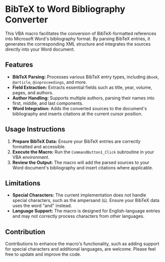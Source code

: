 # BibTeX to Word Bibliography Converter

This VBA macro facilitates the conversion of BibTeX-formatted references into Microsoft Word's bibliography format. By parsing BibTeX entries, it generates the corresponding XML structure and integrates the sources directly into your Word document.

## Features

- **BibTeX Parsing:** Processes various BibTeX entry types, including `@book`, `@article`, `@inproceedings`, and more.
- **Field Extraction:** Extracts essential fields such as title, year, volume, pages, and authors.
- **Author Handling:** Supports multiple authors, parsing their names into first, middle, and last components.
- **Word Integration:** Adds the converted sources to the document's bibliography and inserts citations at the current cursor position.

## Usage Instructions

1. **Prepare BibTeX Data:** Ensure your BibTeX entries are correctly formatted and accessible.
2. **Execute the Macro:** Run the `CommandButton1_Click` subroutine in your VBA environment.
3. **Review the Output:** The macro will add the parsed sources to your Word document's bibliography and insert citations where applicable.

## Limitations

- **Special Characters:** The current implementation does not handle special characters, such as the ampersand (`&`). Ensure your BibTeX data uses the word "and" instead.
- **Language Support:** The macro is designed for English-language entries and may not correctly process characters from other languages.

## Contribution

Contributions to enhance the macro's functionality, such as adding support for special characters and additional languages, are welcome. Please feel free to update and improve the code.


